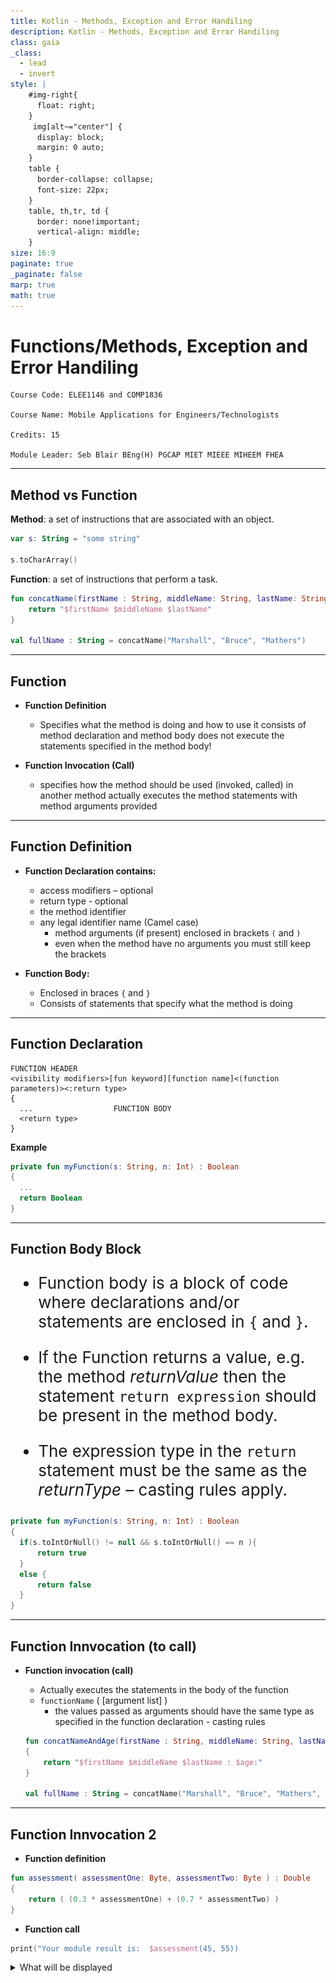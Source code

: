 ```yaml
---
title: Kotlin - Methods, Exception and Error Handiling
description: Kotlin - Methods, Exception and Error Handiling
class: gaia
_class:
  - lead
  - invert
style: |
    #img-right{
      float: right;
    }
     img[alt~="center"] {
      display: block;
      margin: 0 auto;
    }
    table {
      border-collapse: collapse;
      font-size: 22px;
    }
    table, th,tr, td {
      border: none!important;
      vertical-align: middle;
    }
size: 16:9
paginate: true
_paginate: false
marp: true
math: true
---
```


# Functions/Methods, Exception and Error Handiling

    Course Code: ELEE1146 and COMP1836

    Course Name: Mobile Applications for Engineers/Technologists

    Credits: 15

    Module Leader: Seb Blair BEng(H) PGCAP MIET MIEEE MIHEEM FHEA

---

## Method vs Function

**Method**: a set of instructions that are associated with an object.
```kt
var s: String = "some string"

s.toCharArray() 
```

**Function**: a set of instructions that perform a task.
```kt
fun concatName(firstName : String, middleName: String, lastName: String) : String {
    return "$firstName $middleName $lastName"
}

val fullName : String = concatName("Marshall", "Bruce", "Mathers")
```
---

## Function

- **Function Definition** 
  - Specifies what the method is doing and how to use it consists of method declaration and method body does not execute the statements specified in the method body!
  
-  **Function Invocation (Call)**
   -  specifies how the method should be used (invoked, called) in another method
actually executes the method statements with method arguments provided

---

## Function Definition

- **Function Declaration contains:**
  - access modifiers – optional
  - return type - optional
  - the method identifier 
  - any legal identifier name (Camel case)
    - method arguments (if present) enclosed in brackets  `(` and `)`
    - even when the method have no arguments you must still keep the brackets

- **Function Body:**
  - Enclosed in braces `{` and `}`
  - Consists of statements that specify what the method is doing

---


## Function Declaration

```
FUNCTION HEADER
<visibility modifiers>[fun keyword][function name]<(function parameters)><:return type>
{
  ...                  FUNCTION BODY
  <return type>
}
```

**Example**

```kt
private fun myFunction(s: String, n: Int) : Boolean
{
  ...
  return Boolean
}
```

---

## Function Body Block

<div style="font-size: 26px">

- Function body is a block of code where declarations and/or statements are enclosed in 
`{` and `}`.

- If the Function returns a value, e.g. the method *returnValue* then the statement `return expression` should be present in the method body.
  
- The expression type in the `return` statement must be the same as the *returnType* – casting rules apply.

</div >

```kt
private fun myFunction(s: String, n: Int) : Boolean
{
  if(s.toIntOrNull() != null && s.toIntOrNull() == n ){
      return true
  }
  else {
      return false
  }
}
```
---

## Function Innvocation (to call)

- **Function invocation (call)**
  - Actually executes the statements in the body of the function
  - `functionName` ( [argument list] )
    - the values passed as arguments should have the same type as specified in the function declaration - casting rules 

  ```kt
  fun concatNameAndAge(firstName : String, middleName: String, lastName: String, age: Int) : String 
  {
      return "$firstName $middleName $lastName : $age:"
  }

  val fullName : String = concatName("Marshall", "Bruce", "Mathers", (25.0).toInt)
  ```
---


## Function Innvocation 2

- **Function definition**
```kt
fun assessment( assessmentOne: Byte, assessmentTwo: Byte ) : Double
{
    return ( (0.3 * assessmentOne) + (0.7 * assessmentTwo) )
}
``` 

- **Function call**
 
```kt
print("Your module result is:  $assessment(45, 55))
```
<details>
<summary>What will be displayed</summary>

`The result of the assessment of the course is: 52.0`

</summary>

---


## Function Innovation 3

- **Function Definition**
  ```kt
  internal private fun printResult( s1 : String, i1 : Int, s2 : String, i2: Int )
  {
      println( "$s1 : $i1, $s2 : $i2");
  }
  ``` 

  <!--
  internal means that the declarations are visible inside the module only 
  -->

- **Function Call**

  ```kt
  printResult("First number", -25, "second number", 10);
  ```

  <details>
  <summary>What will be displayed</summary>

  `First number: -25, second number: 10`

  </summary>

---

## The `main()` function

- Every Kotlin application (Not Android) must contain a main method 

  ```kt
  fun main(args: Array<String>) {...}
  ```

- implicitly a `public` modifier which indicates that the `main` function can be called by any `object`. 

- `main()` is invoked when the the program it belongs to runs.
- `programName 1 2 3 4`
---
## How the `main()` function gets called?

- When the Kotlin interpreter executes an application it starts by calling the class `main` function

- The `main` method then calls all the other functions required to run your application

- The `main` method in the Kotlin language is similar to the main function in C, C++ and C# and many others.

---

## Exceptions

>"Computer says, no!"

- compilation errors & run-time errors
- *exception* - error in the program that occurs 
   during its execution and disrupts the normal
   flow of instructions. 
- *exception* is a shorthand for an exceptional event. 
- Examples: 
  - division by zero
  - trying to access an out-of-bounds array elements
  - trying to open a file that does not exists, etc. 

--- 

## Exception Handling

- Enable programs to catch and handle errors

- Used in situations when the system could recover from the malfunction causing the exception

- Exception handling is a recovery (from an error in the program) procedure 

- *Exception handler* is the code that executes when an exception has been detected.

---

## Exceptions in Kotlin 

- An exception  is represented by an object

- Various predefined classes for different exceptions that can occur during execution time

- Exceptions are *thrown* by a program, and may be caught and handled by another part of the program

- A program can be separated into a normal execution flow and an *exception execution flow*

---

## Kotlin Exception Handling 

1. A method detects an error.
 
2. The method *throws an exception*.

3. The exception is *caught* and *handled* by an exception handler. 

---

## Kotlin Exception Handling Example (1)

```kt
fun main(args: Array<String>) {
    val number1: Int; val number2: Int; val result: Int
    val firstNumber: String; val secondNumber: String
    firstNumber = JOptionPane.showInputDialog("Enter first integer")
    secondNumber = JOptionPane.showInputDialog("Enter second integer")
    number1 = firstNumber.toInt()
    number2 = secondNumber.toInt()
    result = number1 / number2
    JOptionPane.showMessageDialog(null, "The result is $result", "Result", JOptionPane.PLAIN_MESSAGE)
    System.exit(0)
}
```


---

## Kotlin Exception Handling Example (2)

```kt
fun main() {
    val number1: Int; val number2: Int; val result: Int
    val firstNumber: String; val secondNumber: String
    firstNumber = JOptionPane.showInputDialog("Enter first integer")
    secondNumber = JOptionPane.showInputDialog("Enter second integer")
    try {
        number1 = firstNumber.toInt()
        number2 = secondNumber.toInt()
        result = number1 / number2
        JOptionPane.showMessageDialog(
            null, "The result is $result",
            "Result", JOptionPane.PLAIN_MESSAGE
        )
    } catch (nfe: NumberFormatException) {
        JOptionPane.showMessageDialog(
            null,
            "You must enter two integers!", "Invalid Number Format", JOptionPane.ERROR_MESSAGE
        )
    } catch (ae: ArithmeticException) {
        JOptionPane.showMessageDialog(
            null,
            "Second number should not be zero!", "Division by zero",
            JOptionPane.ERROR_MESSAGE
        )
    }
    System.exit(0)
}
```

--- 

## Kotlin Exception Handling 

- *try block* - encloses the code that may generate an exception

- *catch blocks* - specify the type of exception it can catch and contains an exception handler, which contain code to process an exception

- *finally block* - provides code that always executes regardless of whether or not an exception occurs

- *throws clause* - throws the exception and lets the code run, sometimes with unexpected consequences.

---

![bg h:500 horizontal](../../figures/Java_Error_Handling_1.svg)
![bg h:400 horizontal](../../figures/Java_Error_Handling_2.svg)

---

## Try/catch blocks

```kt
try  {
     // code that might generate exceptions
}
catch ( Exception1 ex1 )  {
	// handle exceptions of type Exception1
}
catch ( Exception2 ex2 )  {
	// handle exceptions of type Exception1
}
catch ( Exception3 ex3 )  {
	// handle exceptions of type Exception1
}…
finally { /*Optional*/

}
```

---
## Example Exceptions

- `IOException` - thrown when: 
  - not sufficient disk space to create a file 
  - a read-only file is opened for writing
  - an not existent file is opened for reading

- `NumberFormatException`
  - entering a non-numeric value for a numeric variable

- `ArithmeticException`
    - division by zero
